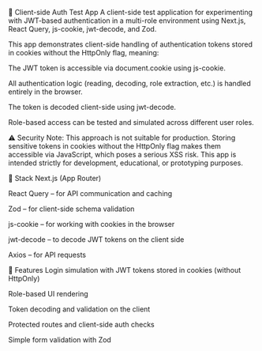 🧪 Client-side Auth Test App
A client-side test application for experimenting with JWT-based authentication in a multi-role environment using Next.js, React Query, js-cookie, jwt-decode, and Zod.

This app demonstrates client-side handling of authentication tokens stored in cookies without the HttpOnly flag, meaning:

The JWT token is accessible via document.cookie using js-cookie.

All authentication logic (reading, decoding, role extraction, etc.) is handled entirely in the browser.

The token is decoded client-side using jwt-decode.

Role-based access can be tested and simulated across different user roles.

⚠️ Security Note: This approach is not suitable for production. Storing sensitive tokens in cookies without the HttpOnly flag makes them accessible via JavaScript, which poses a serious XSS risk. This app is intended strictly for development, educational, or prototyping purposes.

🔧 Stack
Next.js (App Router)

React Query – for API communication and caching

Zod – for client-side schema validation

js-cookie – for working with cookies in the browser

jwt-decode – to decode JWT tokens on the client side

Axios – for API requests

📂 Features
Login simulation with JWT tokens stored in cookies (without HttpOnly)

Role-based UI rendering

Token decoding and validation on the client

Protected routes and client-side auth checks

Simple form validation with Zod
 
 
